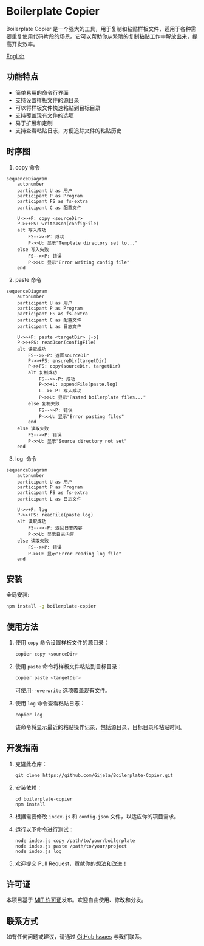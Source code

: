 # Boilerplate Copier

Boilerplate Copier 是一个强大的工具，用于复制和粘贴样板文件，适用于各种需要重复使用代码片段的场景。它可以帮助你从繁琐的复制粘贴工作中解放出来，提高开发效率。

[English](./README.md)

## 功能特点

- 简单易用的命令行界面
- 支持设置样板文件的源目录
- 可以将样板文件快速粘贴到目标目录
- 支持覆盖现有文件的选项
- 易于扩展和定制
- 支持查看粘贴日志，方便追踪文件的粘贴历史

## 时序图

1. copy 命令

```mermaid
sequenceDiagram
    autonumber
    participant U as 用户
    participant P as Program
    participant FS as fs-extra
    participant C as 配置文件

    U->>+P: copy <sourceDir>
    P->>+FS: writeJson(configFile)
    alt 写入成功
        FS-->>-P: 成功
        P->>U: 显示"Template directory set to..."
    else 写入失败
        FS-->>P: 错误
        P->>U: 显示"Error writing config file"
    end
```

2. paste 命令

```mermaid
sequenceDiagram
    autonumber
    participant U as 用户
    participant P as Program
    participant FS as fs-extra
    participant C as 配置文件
    participant L as 日志文件

    U->>+P: paste <targetDir> [-o]
    P->>+FS: readJson(configFile)
    alt 读取成功
        FS-->>-P: 返回sourceDir
        P->>+FS: ensureDir(targetDir)
        P->>FS: copy(sourceDir, targetDir)
        alt 复制成功
            FS-->>-P: 成功
            P->>+L: appendFile(paste.log)
            L-->>-P: 写入成功
            P->>U: 显示"Pasted boilerplate files..."
        else 复制失败
            FS-->>P: 错误
            P->>U: 显示"Error pasting files"
        end
    else 读取失败
        FS-->>P: 错误
        P->>U: 显示"Source directory not set"
    end
```

3. log  命令

```mermaid
sequenceDiagram
    autonumber
    participant U as 用户
    participant P as Program
    participant FS as fs-extra
    participant L as 日志文件

    U->>+P: log
    P->>+FS: readFile(paste.log)
    alt 读取成功
        FS-->>-P: 返回日志内容
        P->>U: 显示日志内容
    else 读取失败
        FS-->>P: 错误
        P->>U: 显示"Error reading log file"
    end

```

## 安装

全局安装:

```bash
npm install -g boilerplate-copier
```

## 使用方法

1. 使用 `copy` 命令设置样板文件的源目录：

   ```bash
   copier copy <sourceDir>
   ```

2. 使用 `paste` 命令将样板文件粘贴到目标目录：

   ```bash
   copier paste <targetDir>
   ```

   可使用`--overwrite` 选项覆盖现有文件。

3. 使用 `log` 命令查看粘贴日志：

   ```bash
   copier log
   ```

   该命令将显示最近的粘贴操作记录，包括源目录、目标目录和粘贴时间。

## 开发指南

1. 克隆此仓库：

   ```
   git clone https://github.com/Gijela/Boilerplate-Copier.git
   ```

2. 安装依赖：

   ```
   cd boilerplate-copier
   npm install
   ```

3. 根据需要修改 `index.js` 和 `config.json` 文件，以适应你的项目需求。

4. 运行以下命令进行测试：

   ```
   node index.js copy /path/to/your/boilerplate
   node index.js paste /path/to/your/project
   node index.js log
   ```

5. 欢迎提交 Pull Request，贡献你的想法和改进！

## 许可证

本项目基于 [MIT 许可证](./LICENSE)发布。欢迎自由使用、修改和分发。

## 联系方式

如有任何问题或建议，请通过 [GitHub Issues](https://github.com/Gijela/Boilerplate-Copier/issues) 与我们联系。
